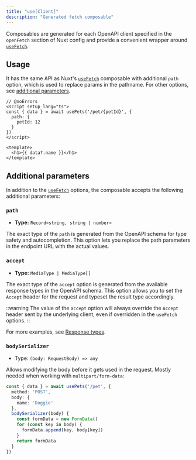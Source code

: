 ```yaml
---
title: "use[Client]"
description: "Generated fetch composable"
---
```


Composables are generated for each OpenAPI client specified in the `openFetch` section of Nuxt config and provide a convenient wrapper around [`useFetch`][nuxt#useFetch].

## Usage

It has the same API as Nuxt's [`useFetch`][nuxt#useFetch] composable with additional `path` option, which is used to replace params in the pathname.
For other options, see [additional parameters](#additional-parameters).

```vue twoslash
// @noErrors
<script setup lang="ts">
const { data } = await usePets('/pet/{petId}', {
  path: {
    petId: 12
  }
})
</script>

<template>
  <h1>{{ data?.name }}</h1>
</template>
```

## Additional parameters

In addition to the [`useFetch`][nuxt#useFetch] options, the composable accepts the following additional parameters:

### `path`

- **Type:** `Record<string, string | number>`

The exact type of the `path` is generated from the OpenAPI schema for type safety and autocompletion.
This option lets you replace the path parameters in the endpoint URL with the actual values.

### `accept`

- **Type:** `MediaType | MediaType[]`

The exact type of the `accept` option is generated from the available response types in the OpenAPI schema.
This option allows you to set the `Accept` header for the request and typeset the result type accordingly.

::warning
The value of the `accept` option will always override the `Accept` header sent by the underlying client, even if overridden in the `useFetch` options.
::

For more examples, see [Response types](../advanced/response-types).

[nuxt#useFetch]: https://nuxt.com/docs/api/composables/use-fetch

### `bodySerializer`

- Type: `(body: RequestBody) => any`

Allows modifying the body before it gets used in the request. Mostly needed when
working with `multipart/form-data`:

```typescript
const { data } = await usePets('/pet', {
  method: 'POST',
  body: {
    name: 'Doggie'
  },
  bodySerializer(body) {
    const formData = new FormData()
    for (const key in body) {
      formData.append(key, body[key])
    }
    return formData
  }
})
```

